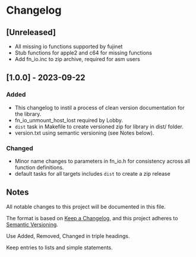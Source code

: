 # Changelog

## [Unreleased]

- All missing io functions supported by fujinet
- Stub functions for apple2 and c64 for missing functions
- Add fn_io.inc to zip archive, required for asm users

## [1.0.0] - 2023-09-22

### Added

- This changelog to instil a process of clean version documentation for the library.
- fn_io_unmount_host_lost required by Lobby.
- `dist` task in Makefile to create versioned zip for library in dist/ folder.
- version.txt using semantic versioning (see Notes below).

### Changed

- Minor name changes to parameters in fn_io.h for consistency across all function definitions.
- default tasks for all targets includes `dist` to create a zip release

## Notes

All notable changes to this project will be documented in this file.

The format is based on [Keep a Changelog](https://keepachangelog.com/en/1.0.0/),
and this project adheres to [Semantic Versioning](https://semver.org/spec/v2.0.0.html).

Use Added, Removed, Changed in triple headings.

Keep entries to lists and simple statements.
